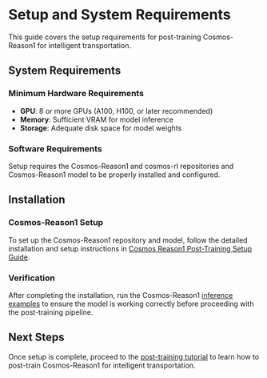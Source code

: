 # Setup and System Requirements

This guide covers the setup requirements for post-training Cosmos-Reason1 for intelligent transportation.

## System Requirements

### Minimum Hardware Requirements

- **GPU**: 8 or more GPUs (A100, H100, or later recommended)
- **Memory**: Sufficient VRAM for model inference
- **Storage**: Adequate disk space for model weights

### Software Requirements

Setup requires the Cosmos-Reason1 and cosmos-rl repositories and Cosmos-Reason1 model to be properly installed and configured.

## Installation

### Cosmos-Reason1 Setup

To set up the Cosmos-Reason1 repository and model, follow the detailed installation and setup instructions in [Cosmos Reason1 Post-Training Setup Guide](https://github.com/nvidia-cosmos/cosmos-reason1/blob/main/examples/post_training/README.md#setup).

### Verification

After completing the installation, run the Cosmos-Reason1 [inference examples](https://github.com/nvidia-cosmos/cosmos-reason1/blob/main/README.md#inference) to ensure the model is working correctly before proceeding with the post-training pipeline.

## Next Steps

Once setup is complete, proceed to the [post-training tutorial](post_training.md) to learn how to post-train Cosmos-Reason1 for intelligent transportation.
